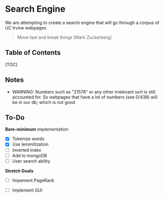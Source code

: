 Search Engine
===
We are attempting to create a search engine that will go through a corpus of UC Irvine webpages.
> Move fast and break things [Mark Zuckerberg]

 
## Table of Contents

[TOC]

## Notes
* WARNING: Numbers such as "21576" or any other irrelevant sort is still accounted for. So webpages that have a lot of numbers (see 0/438) will be in our db; which is not good

## To-Do

**Bare-minimum** implementation

- [x] Tokenize words
- [x] Use lemmitization
- [ ] Inverted index
- [ ] Add to mongoDB
- [ ] User search ability

**Stretch Goals**
- [ ] Impement PageRank
- [ ] Implement GUI






